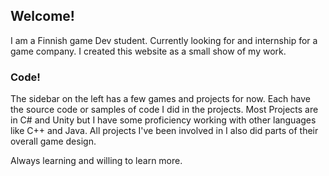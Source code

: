 ## Welcome! 

I am a Finnish game Dev student. Currently looking for and internship for a game company. I created this website as a small show of my work. 

### Code!

The sidebar on the left has a few games and projects for now. Each have the source code or samples of code I did in the projects.
Most Projects are in C# and Unity but I have some proficiency working with other languages like C++ and Java.
All projects I've been involved in I also did parts of their overall game design.

Always learning and willing to learn more.
